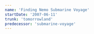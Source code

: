 ```yaml
---
name: 'Finding Nemo Submarine Voyage'
startDate: '2007-06-11'
trunk: 'tomorrowland'
predecessor: 'submarine-voyage'
---
```

